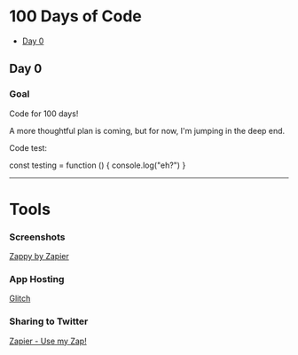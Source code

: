 # 100 Days of Code

- [Day 0](#day-0)
<!-- https://www.markdownguide.org/basic-syntax -->

<!--
## Day #:
### tl;dr
- Topic(s):
- Time:
### Today's Topic(s)
### Key takeaways
### Tomorrow
### Journal
-->

## Day 0

### Goal

Code for 100 days!

A more thoughtful plan is coming, but for now, I'm jumping in the deep end.

Code test:

const testing = function () {
  console.log("eh?")
}

***

# Tools

### Screenshots

[Zappy by Zapier](https://zapier.com/zappy)

### App Hosting

[Glitch](https://glitch.com/)

### Sharing to Twitter

[Zapier - Use my Zap!](https://zapier.com/shared/cbe12a740d6834e452513ff4064d4bdd90eb5029)
